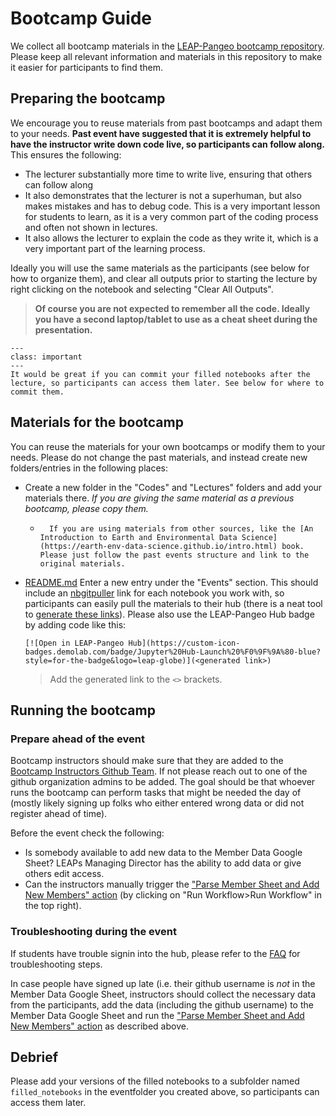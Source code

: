 # Bootcamp Guide

We collect all bootcamp materials in the [LEAP-Pangeo bootcamp repository](https://github.com/leap-stc/LEAP-bootcamps). Please keep all relevant information and materials in this repository to make it easier for participants to find them.

## Preparing the bootcamp

We encourage you to reuse materials from past bootcamps and adapt them to your needs. **Past event have suggested that it is extremely helpful to have the instructor write down code live, so participants can follow along.**
This ensures the following:

- The lecturer substantially more time to write live, ensuring that others can follow along
- It also demonstrates that the lecturer is not a superhuman, but also makes mistakes and has to debug code. This is a very important lesson for students to learn, as it is a very common part of the coding process and often not shown in lectures.
- It also allows the lecturer to explain the code as they write it, which is a very important part of the learning process.

Ideally you will use the same materials as the participants (see below for how to organize them), and clear all outputs prior to starting the lecture by right clicking on the notebook and selecting "Clear All Outputs".

> **Of course you are not expected to remember all the code. Ideally you have a second laptop/tablet to use as a cheat sheet during the presentation.**

```{admonition} Pretty please
---
class: important
---
It would be great if you can commit your filled notebooks after the lecture, so participants can access them later. See below for where to commit them.
```

## Materials for the bootcamp

You can reuse the materials for your own bootcamps or modify them to your needs. Please do not change the past materials, and instead create new folders/entries in the following places:

- Create a new folder in the "Codes" and "Lectures" folders and add your materials there. *If you are giving the same material as a previous bootcamp, please copy them.*
  - ```{warning}
      If you are using materials from other sources, like the [An Introduction to Earth and Environmental Data Science](https://earth-env-data-science.github.io/intro.html) book. Please just follow the past events structure and link to the original materials. 
    ```
- [README.md](https://github.com/leap-stc/LEAP-bootcamps/README.md) Enter a new entry under the "Events" section. This should include an [nbgitpuller](https://nbgitpuller.readthedocs.io/en/latest/) link for each notebook you work with, so participants can easily pull the materials to their hub (there is a neat tool to [generate these links](https://nbgitpuller.readthedocs.io/en/latest/link.html)). Please also use the LEAP-Pangeo Hub badge by adding code like this:
  ```
  [![Open in LEAP-Pangeo Hub](https://custom-icon-badges.demolab.com/badge/Jupyter%20Hub-Launch%20%F0%9F%9A%80-blue?style=for-the-badge&logo=leap-globe)](<generated link>) 
  ```
  > Add the generated link to the `<>` brackets.

## Running the bootcamp

### Prepare ahead of the event

Bootcamp instructors should make sure that they are added to the [Bootcamp Instructors Github Team](https://github.com/orgs/leap-stc/teams/bootcamp-instructors). If not please reach out to one of the github organization admins to be added. The goal should be that whoever runs the bootcamp can perform tasks that might be needed the day of (mostly likely signing up folks who either entered wrong data or did not register ahead of time).

Before the event check the following:

- Is somebody available to add new data to the Member Data Google Sheet? LEAPs Managing Director has the ability to add data or give others edit access.
- Can the instructors manually trigger the ["Parse Member Sheet and Add New Members" action](https://github.com/leap-stc/member_management/actions/workflows/read_sheet.yaml) (by clicking on "Run Workflow>Run Workflow" in the top right).

### Troubleshooting during the event

If students have trouble signin into the hub, please refer to the [FAQ](faq.cannot-log-into-hub) for troubleshooting steps.

In case people have signed up late (i.e. their github username is *not* in the Member Data Google Sheet, instructors should collect the necessary data from the participants, add the data (including the github username) to the Member Data Google Sheet and run the ["Parse Member Sheet and Add New Members" action](https://github.com/leap-stc/member_management/actions/workflows/read_sheet.yaml) as described above.

## Debrief

Please add your versions of the filled notebooks to a subfolder named `filled_notebooks` in the eventfolder you created above, so participants can access them later.
